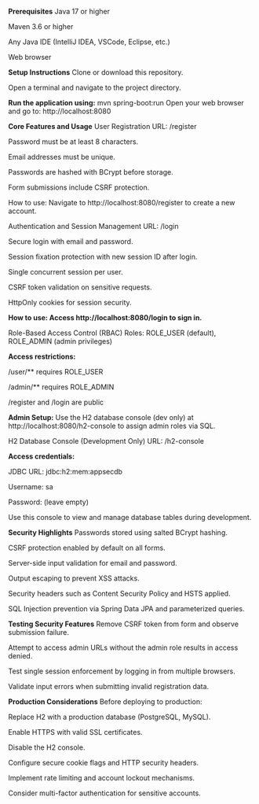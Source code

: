 **Prerequisites**
Java 17 or higher

Maven 3.6 or higher

Any Java IDE (IntelliJ IDEA, VSCode, Eclipse, etc.)

Web browser

**Setup Instructions**
Clone or download this repository.

Open a terminal and navigate to the project directory.

**Run the application using:**
mvn spring-boot:run
Open your web browser and go to: http://localhost:8080

**Core Features and Usage**
User Registration
URL: /register

Password must be at least 8 characters.

Email addresses must be unique.

Passwords are hashed with BCrypt before storage.

Form submissions include CSRF protection.

How to use: Navigate to http://localhost:8080/register to create a new account.

Authentication and Session Management
URL: /login

Secure login with email and password.

Session fixation protection with new session ID after login.

Single concurrent session per user.

CSRF token validation on sensitive requests.

HttpOnly cookies for session security.

**How to use: Access http://localhost:8080/login to sign in.**

Role-Based Access Control (RBAC)
Roles: ROLE_USER (default), ROLE_ADMIN (admin privileges)

**Access restrictions:**

/user/** requires ROLE_USER

/admin/** requires ROLE_ADMIN

/register and /login are public

**Admin Setup:**
Use the H2 database console (dev only) at http://localhost:8080/h2-console to assign admin roles via SQL.

H2 Database Console (Development Only)
URL: /h2-console

**Access credentials:**

JDBC URL: jdbc:h2:mem:appsecdb

Username: sa

Password: (leave empty)

Use this console to view and manage database tables during development.

**Security Highlights**
Passwords stored using salted BCrypt hashing.

CSRF protection enabled by default on all forms.

Server-side input validation for email and password.

Output escaping to prevent XSS attacks.

Security headers such as Content Security Policy and HSTS applied.

SQL Injection prevention via Spring Data JPA and parameterized queries.

**Testing Security Features**
Remove CSRF token from form and observe submission failure.

Attempt to access admin URLs without the admin role results in access denied.

Test single session enforcement by logging in from multiple browsers.

Validate input errors when submitting invalid registration data.

**Production Considerations**
Before deploying to production:

Replace H2 with a production database (PostgreSQL, MySQL).

Enable HTTPS with valid SSL certificates.

Disable the H2 console.

Configure secure cookie flags and HTTP security headers.

Implement rate limiting and account lockout mechanisms.

Consider multi-factor authentication for sensitive accounts.
